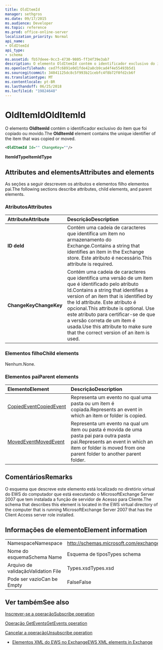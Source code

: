 ```yaml
---
title: OldItemId
manager: sethgros
ms.date: 09/17/2015
ms.audience: Developer
ms.topic: reference
ms.prod: office-online-server
localization_priority: Normal
api_name:
- OldItemId
api_type:
- schema
ms.assetid: fb57deee-9cc3-4730-9805-ff34f39e3ab7
description: O elemento OldItemId contém o identificador exclusivo do item que foi copiado ou movido.
ms.openlocfilehash: ced7fc6891e0d1fde42a8cb9cad4f4e55493b5d1
ms.sourcegitcommit: 34041125dc8c5f993b21cebfc4f8b72f0fd2cb6f
ms.translationtype: MT
ms.contentlocale: pt-BR
ms.lasthandoff: 06/25/2018
ms.locfileid: "19824648"
---
```

# <a name="olditemid"></a><span data-ttu-id="dbe67-103">OldItemId</span><span class="sxs-lookup"><span data-stu-id="dbe67-103">OldItemId</span></span>

<span data-ttu-id="dbe67-104">O elemento **OldItemId** contém o identificador exclusivo do item que foi copiado ou movido.</span><span class="sxs-lookup"><span data-stu-id="dbe67-104">The **OldItemId** element contains the unique identifier of the item that was copied or moved.</span></span> 
  
```xml
<OldItemId Id="" ChangeKey=""/>
```

 <span data-ttu-id="dbe67-105">**ItemIdType**</span><span class="sxs-lookup"><span data-stu-id="dbe67-105">**ItemIdType**</span></span>
## <a name="attributes-and-elements"></a><span data-ttu-id="dbe67-106">Attributes and elements</span><span class="sxs-lookup"><span data-stu-id="dbe67-106">Attributes and elements</span></span>

<span data-ttu-id="dbe67-107">As seções a seguir descrevem os atributos e elementos filho elementos pai.</span><span class="sxs-lookup"><span data-stu-id="dbe67-107">The following sections describe attributes, child elements, and parent elements.</span></span>
  
### <a name="attributes"></a><span data-ttu-id="dbe67-108">Atributos</span><span class="sxs-lookup"><span data-stu-id="dbe67-108">Attributes</span></span>

|<span data-ttu-id="dbe67-109">**Attribute**</span><span class="sxs-lookup"><span data-stu-id="dbe67-109">**Attribute**</span></span>|<span data-ttu-id="dbe67-110">**Descrição**</span><span class="sxs-lookup"><span data-stu-id="dbe67-110">**Description**</span></span>|
|:-----|:-----|
|<span data-ttu-id="dbe67-111">**ID de**</span><span class="sxs-lookup"><span data-stu-id="dbe67-111">**Id**</span></span> <br/> |<span data-ttu-id="dbe67-112">Contém uma cadeia de caracteres que identifica um item no armazenamento do Exchange.</span><span class="sxs-lookup"><span data-stu-id="dbe67-112">Contains a string that identifies an item in the Exchange store.</span></span> <span data-ttu-id="dbe67-113">Este atributo é necessário.</span><span class="sxs-lookup"><span data-stu-id="dbe67-113">This attribute is required.</span></span>  <br/> |
|<span data-ttu-id="dbe67-114">**ChangeKey**</span><span class="sxs-lookup"><span data-stu-id="dbe67-114">**ChangeKey**</span></span> <br/> |<span data-ttu-id="dbe67-115">Contém uma cadeia de caracteres que identifica uma versão de um item que é identificado pelo atributo Id.</span><span class="sxs-lookup"><span data-stu-id="dbe67-115">Contains a string that identifies a version of an item that is identified by the Id attribute.</span></span> <span data-ttu-id="dbe67-116">Este atributo é opcional.</span><span class="sxs-lookup"><span data-stu-id="dbe67-116">This attribute is optional.</span></span> <span data-ttu-id="dbe67-117">Use este atributo para certificar-se de que a versão correta de um item é usada.</span><span class="sxs-lookup"><span data-stu-id="dbe67-117">Use this attribute to make sure that the correct version of an item is used.</span></span>  <br/> |
   
### <a name="child-elements"></a><span data-ttu-id="dbe67-118">Elementos filho</span><span class="sxs-lookup"><span data-stu-id="dbe67-118">Child elements</span></span>

<span data-ttu-id="dbe67-119">Nenhum.</span><span class="sxs-lookup"><span data-stu-id="dbe67-119">None.</span></span>
  
### <a name="parent-elements"></a><span data-ttu-id="dbe67-120">Elementos pai</span><span class="sxs-lookup"><span data-stu-id="dbe67-120">Parent elements</span></span>

|<span data-ttu-id="dbe67-121">**Elemento**</span><span class="sxs-lookup"><span data-stu-id="dbe67-121">**Element**</span></span>|<span data-ttu-id="dbe67-122">**Descrição**</span><span class="sxs-lookup"><span data-stu-id="dbe67-122">**Description**</span></span>|
|:-----|:-----|
|[<span data-ttu-id="dbe67-123">CopiedEvent</span><span class="sxs-lookup"><span data-stu-id="dbe67-123">CopiedEvent</span></span>](copiedevent.md) <br/> |<span data-ttu-id="dbe67-124">Representa um evento no qual uma pasta ou um item é copiada.</span><span class="sxs-lookup"><span data-stu-id="dbe67-124">Represents an event in which an item or folder is copied.</span></span>  <br/> |
|[<span data-ttu-id="dbe67-125">MovedEvent</span><span class="sxs-lookup"><span data-stu-id="dbe67-125">MovedEvent</span></span>](movedevent.md) <br/> |<span data-ttu-id="dbe67-126">Representa um evento na qual um item ou pasta é movida de uma pasta pai para outra pasta pai.</span><span class="sxs-lookup"><span data-stu-id="dbe67-126">Represents an event in which an item or folder is moved from one parent folder to another parent folder.</span></span>  <br/> |
   
## <a name="remarks"></a><span data-ttu-id="dbe67-127">Comentários</span><span class="sxs-lookup"><span data-stu-id="dbe67-127">Remarks</span></span>

<span data-ttu-id="dbe67-128">O esquema que descreve este elemento está localizado no diretório virtual do EWS do computador que está executando o MicrosoftExchange Server 2007 que tem instalada a função de servidor de Acesso para Cliente.</span><span class="sxs-lookup"><span data-stu-id="dbe67-128">The schema that describes this element is located in the EWS virtual directory of the computer that is running MicrosoftExchange Server 2007 that has the Client Access server role installed.</span></span>
  
## <a name="element-information"></a><span data-ttu-id="dbe67-129">Informações de elemento</span><span class="sxs-lookup"><span data-stu-id="dbe67-129">Element information</span></span>

|||
|:-----|:-----|
|<span data-ttu-id="dbe67-130">Namespace</span><span class="sxs-lookup"><span data-stu-id="dbe67-130">Namespace</span></span>  <br/> |http://schemas.microsoft.com/exchange/services/2006/types  <br/> |
|<span data-ttu-id="dbe67-131">Nome do esquema</span><span class="sxs-lookup"><span data-stu-id="dbe67-131">Schema Name</span></span>  <br/> |<span data-ttu-id="dbe67-132">Esquema de tipos</span><span class="sxs-lookup"><span data-stu-id="dbe67-132">Types schema</span></span>  <br/> |
|<span data-ttu-id="dbe67-133">Arquivo de validação</span><span class="sxs-lookup"><span data-stu-id="dbe67-133">Validation File</span></span>  <br/> |<span data-ttu-id="dbe67-134">Types.xsd</span><span class="sxs-lookup"><span data-stu-id="dbe67-134">Types.xsd</span></span>  <br/> |
|<span data-ttu-id="dbe67-135">Pode ser vazio</span><span class="sxs-lookup"><span data-stu-id="dbe67-135">Can be Empty</span></span>  <br/> |<span data-ttu-id="dbe67-136">False</span><span class="sxs-lookup"><span data-stu-id="dbe67-136">False</span></span>  <br/> |
   
## <a name="see-also"></a><span data-ttu-id="dbe67-137">Ver também</span><span class="sxs-lookup"><span data-stu-id="dbe67-137">See also</span></span>



[<span data-ttu-id="dbe67-138">Inscrever-se a operação</span><span class="sxs-lookup"><span data-stu-id="dbe67-138">Subscribe operation</span></span>](subscribe-operation.md)
  
[<span data-ttu-id="dbe67-139">Operação GetEvents</span><span class="sxs-lookup"><span data-stu-id="dbe67-139">GetEvents operation</span></span>](getevents-operation.md)
  
[<span data-ttu-id="dbe67-140">Cancelar a operação</span><span class="sxs-lookup"><span data-stu-id="dbe67-140">Unsubscribe operation</span></span>](unsubscribe-operation.md)


- [<span data-ttu-id="dbe67-141">Elementos XML do EWS no Exchange</span><span class="sxs-lookup"><span data-stu-id="dbe67-141">EWS XML elements in Exchange</span></span>](ews-xml-elements-in-exchange.md)

